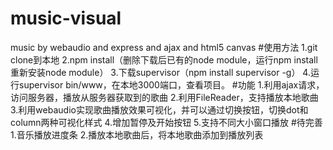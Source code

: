 # music-visual
music by webaudio and express and ajax and html5 canvas
#使用方法
1.git clone到本地
2.npm install（删除下载后已有的node module，运行npm install重新安装node module）
3.下载supervisor（npm install supervisor -g）
4.运行supervisor bin/www，在本地3000端口，查看项目。
#功能
1.利用ajax请求，访问服务器，播放从服务器获取到的歌曲
2.利用FileReader，支持播放本地歌曲
3.利用webaudio实现歌曲播放效果可视化，并可以通过切换按钮，切换dot和column两种可视化样式
4.增加暂停及开始按钮
5.支持不同大小窗口播放
#待完善
1.音乐播放进度条
2.播放本地歌曲后，将本地歌曲添加到播放列表
